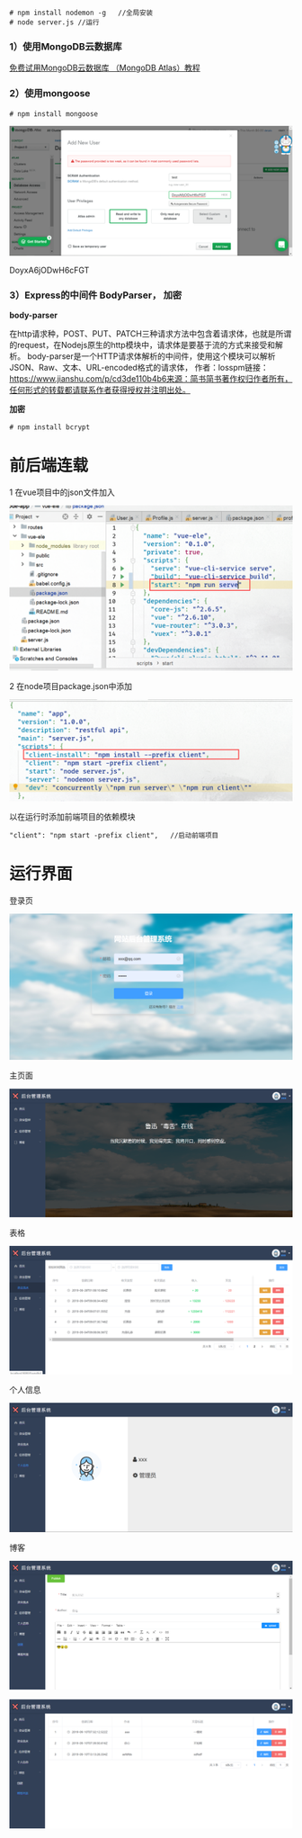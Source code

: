 ```
# npm install nodemon -g   //全局安装
# node server.js //运行
```

### 1）使用MongoDB云数据库

[免费试用MongoDB云数据库 （MongoDB Atlas）教程](https://www.cnblogs.com/xybaby/p/9460634.html)

### 2）使用mongoose

```
# npm install mongoose
```

![1566458028445](./photo\test_password.png)

DoyxA6jODwH6cFGT

### 3）Express的中间件 BodyParser， 加密

**body-parser**

在http请求种，POST、PUT、PATCH三种请求方法中包含着请求体，也就是所谓的request，在Nodejs原生的http模块中，请求体是要基于流的方式来接受和解析。
body-parser是一个HTTP请求体解析的中间件，使用这个模块可以解析JSON、Raw、文本、URL-encoded格式的请求体，
作者：losspm链接：https://www.jianshu.com/p/cd3de110b4b6来源：简书简书著作权归作者所有，任何形式的转载都请联系作者获得授权并注明出处。

**加密**

```
# npm install bcrypt
```



# 前后端连载

1 在vue项目中的json文件加入

![1566976700057](./photo\1566976700057.png)

2 在node项目package.json中添加

![1566977110760](.\photo\1566977657481.png)

以在运行时添加前端项目的依赖模块

```
"client": "npm start -prefix client",   //启动前端项目
```



#  运行界面

 登录页

![1571191027877](./photo\1571191027877.png)

主页面

![1571191171716](./photo\1571191171716.png)

表格

![1571191247035](./photo\1571191247035.png)

个人信息

![1571191309514](./photo\1571191309514.png)

博客

![1571194341934](./photo\1571194341934.png)

![1571194362574](./photo\1571194362574.png)